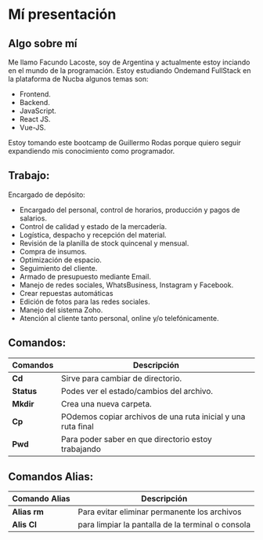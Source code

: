 # Mí presentación
## Algo sobre mí 


Me llamo Facundo Lacoste, soy de Argentina y  actualmente estoy inciando en el mundo de la programación.  Estoy estudiando Ondemand FullStack en la plataforma de Nucba algunos temas son:

- Frontend.
- Backend.
- JavaScript.
- React JS.
- Vue-JS.

Estoy tomando este bootcamp de Guillermo Rodas  porque quiero seguir expandiendo mis conocimiento como programador.







## Trabajo:
Encargado de depósito:
- Encargado del personal, control de horarios, producción y pagos de
salarios.
- Control de calidad y estado de la mercadería.
- Logística, despacho y recepción del material.
- Revisión de la planilla de stock quincenal y mensual.
- Compra de insumos.
- Optimización de espacio.
- Seguimiento del cliente.
- Armado de presupuesto mediante Email.
- Manejo de redes sociales, WhatsBusiness,
Instagram y Facebook.
- Crear repuestas automáticas
- Edición de fotos para las redes sociales.
- Manejo del sistema Zoho.
- Atención al cliente tanto personal, online
y/o telefónicamente.

## Comandos: 
Comandos | Descripción |
-------- | ----------- |
**Cd**      | Sirve para cambiar de directorio. |
**Status**   | Podes ver el estado/cambios del archivo. |
**Mkdir**    | Crea una nueva carpeta. |
**Cp**       | POdemos copiar archivos de una ruta inicial y       una ruta final |
**Pwd** | Para poder saber en que directorio estoy trabajando |

## Comandos Alias:
Comando Alias | Descripción |
------------  | ----------- |
**Alias rm**      |Para evitar eliminar permanente los archivos      |
**Alis Cl**  | para limpiar la pantalla de la terminal o consola|
